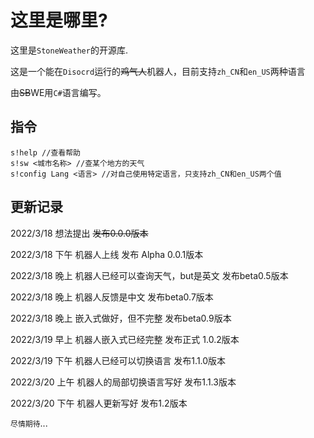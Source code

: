 # 这里是哪里?
这里是`StoneWeather`的开源库.

这是一个能在`Disocrd`运行的~~鸡气人~~机器人，目前支持`zh_CN`和`en_US`两种语言

由~~SB~~WE用`C#`语言编写。

## 指令
```
s!help //查看帮助
s!sw <城市名称> //查某个地方的天气
s!config Lang <语言> //对自己使用特定语言，只支持zh_CN和en_US两个值
```
## 更新记录
2022/3/18 想法提出 ~~发布0.0.0版本~~

2022/3/18 下午 机器人上线 发布 Alpha 0.0.1版本

2022/3/18 晚上 机器人已经可以查询天气，but是英文 发布beta0.5版本

2022/3/18 晚上 机器人反馈是中文 发布beta0.7版本

2022/3/18 晚上 嵌入式做好，但不完整 发布beta0.9版本

2022/3/19 早上 机器人嵌入式已经完整 发布正式 1.0.2版本

2022/3/19 下午 机器人已经可以切换语言 发布1.1.0版本

2022/3/20 上午 机器人的局部切换语言写好 发布1.1.3版本

2022/3/20 下午 机器人更新写好 发布1.2版本

`尽情期待`...

